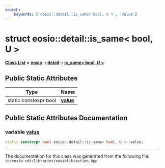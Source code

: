 ```yaml
---
search:
    keywords: ['eosio::detail::is_same< bool, U >', 'value']
---
```


# struct eosio::detail::is\_same< bool, U >

[**Class List**](annotated.md) **>** [**eosio**](namespaceeosio.md) **::** [**detail**](namespaceeosio_1_1detail.md) **::** [**is\_same< bool, U >**](structeosio_1_1detail_1_1is__same_3_01bool_00_01_u_01_4.md)


## Public Static Attributes

|Type|Name|
|-----|-----|
|static constexpr bool|[**value**](group__action_ga6a338aa57176c5e62a61e1404f669dfa.md#ga6a338aa57176c5e62a61e1404f669dfa)|


## Public Static Attributes Documentation

### variable <a id="ga6a338aa57176c5e62a61e1404f669dfa" href="#ga6a338aa57176c5e62a61e1404f669dfa">value</a>

```cpp
static constexpr bool eosio::detail::is_same< bool, U >::value;
```





----------------------------------------
The documentation for this class was generated from the following file: `in/eosio.cdt/libraries/eosiolib/action.hpp`
